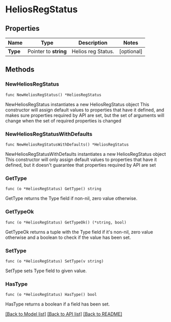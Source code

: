 # HeliosRegStatus

## Properties

Name | Type | Description | Notes
------------ | ------------- | ------------- | -------------
**Type** | Pointer to **string** | Helios reg Status. | [optional] 

## Methods

### NewHeliosRegStatus

`func NewHeliosRegStatus() *HeliosRegStatus`

NewHeliosRegStatus instantiates a new HeliosRegStatus object
This constructor will assign default values to properties that have it defined,
and makes sure properties required by API are set, but the set of arguments
will change when the set of required properties is changed

### NewHeliosRegStatusWithDefaults

`func NewHeliosRegStatusWithDefaults() *HeliosRegStatus`

NewHeliosRegStatusWithDefaults instantiates a new HeliosRegStatus object
This constructor will only assign default values to properties that have it defined,
but it doesn't guarantee that properties required by API are set

### GetType

`func (o *HeliosRegStatus) GetType() string`

GetType returns the Type field if non-nil, zero value otherwise.

### GetTypeOk

`func (o *HeliosRegStatus) GetTypeOk() (*string, bool)`

GetTypeOk returns a tuple with the Type field if it's non-nil, zero value otherwise
and a boolean to check if the value has been set.

### SetType

`func (o *HeliosRegStatus) SetType(v string)`

SetType sets Type field to given value.

### HasType

`func (o *HeliosRegStatus) HasType() bool`

HasType returns a boolean if a field has been set.


[[Back to Model list]](../README.md#documentation-for-models) [[Back to API list]](../README.md#documentation-for-api-endpoints) [[Back to README]](../README.md)


